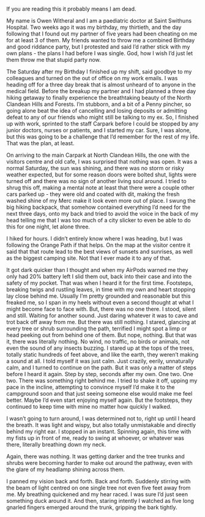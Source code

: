 If you are reading this it probably means I am dead. 

My name is Owen Witheral and I am a paediatric doctor at Saint Swithuns Hospital. Two weeks ago it was my birthday, my thirtieth, and the day following that I found out my partner of five years had been cheating on me for at least 3 of them. My friends wanted to throw me a combined Birthday and good riddance party, but I protested and said I’d rather stick with my own plans - the plans I had before I was single. God, how I wish I’d just let them throw me that stupid party now. 

The Saturday after my Birthday I finished up my shift, said goodbye to my colleagues and turned on the out of office on my work emails. I was heading off for a three day break that is almost unheard of to anyone in the medical field. Before the breakup my partner and I had planned a three day hiking getaway to finally experience the breathtaking beauty of the North Clandean Hills and Forests. I’m stubborn, and a bit of a Penny pincher, so going alone beat the idea of cancelling and losing deposits or admitting defeat to any of our friends who might still be talking to my ex. So, I finished up with work, sprinted to the staff Carpark before I could be stopped by any junior doctors, nurses or patients, and I started my car. Sure, I was alone, but this was going to be a challenge that I’d remember for the rest of my life. That was the plan, at least. 

On arriving to the main Carpark at North Clandean Hills, the one with the visitors centre and old cafe, I was surprised that nothing was open. It was a normal Saturday, the sun was shining, and there was no storm or risky weather expected, but for some reason doors were bolted shut, lights were turned off and there was no sign of another living soul around. I tried to shrug this off, making a mental note at least that there were a couple other cars parked up - they were old and coated with dit, making the fresh washed shine of my Merc make it look even more out of place. I swung the big hiking backpack, that somehow contained everything I’d need for the next three days, onto my back and tried to avoid the voice in the back of my head telling me that I was too much of a city slicker to even be able to do this for one night, let alone three. 

I hiked for hours. I didn’t entirely know where I was heading, but I was following the Orange Path if that helps. On the map at the visitor centre it said that that route lead to the best views of sunsets and sunrises, as well as the biggest camping site. Not that I ever made it to any of that. 

It got dark quicker than I thought and when my AirPods warned me they only had 20% battery left I slid them out, back into their case and into the safety of my pocket. That was when I heard it for the first time. Footsteps, breaking twigs and rustling leaves, in time with my own and heart stopping lay close behind me. Usually I’m pretty grounded and reasonable but this freaked me, so I span in my heels without even a second thought at what I might become face to face with. But, there was no one there. I stood, silent and still. Waiting for another sound. Just daring whatever it was to cave and trot back off away from me. But there was still nothing. I stared, glancing at every tree or shrub surrounding the path, terrified I might spot a limp or head peeking out from behind one of them. But nope, nothing. But that was it, there was literally nothing. No wind, no traffic, no birds or animals, not even the sound of any insects buzzing. I stared up at the tops of the trees, totally static hundreds of feet above, and like the earth, they weren’t making a sound at all. 
I told myself it was just calm. Just crazily, eerily, unnaturally calm, and I turned to continue on the path. But it was only a matter of steps before I heard it again. Step by step, seconds after my own. One two. One two. There was something right behind me. I tried to shake it off, upping my pace in the incline, attempting to convince myself I’d make it to the campground soon and that just seeing someone else would make me feel better. Maybe I’d even start enjoying myself again. But the footsteps, they continued to keep time with mine no matter how quickly I walked. 

I wasn’t going to turn around, I was determined not to, right up until I heard the breath. It was light and wispy, but also totally unmistakable and directly behind my right ear. I stopped in an instant. Spinning again, this time with my fists up in front of me, ready to swing at whoever, or whatever was there, literally breathing down my neck. 

Again, there was nothing. It was getting darker and the tree trunks and shrubs were becoming harder to make out around the pathway, even with the glare of my headlamp shining across them. 

I panned my vision back and forth. Back and forth. Suddenly stirring with the beam of light centred on one single tree not even five feet away from me. My breathing quickened and my hear raced. I was sure I’d just seen something duck around it. And then, staring intently I watched as five long gnarled fingers emerged around the trunk, gripping the bark tightly.